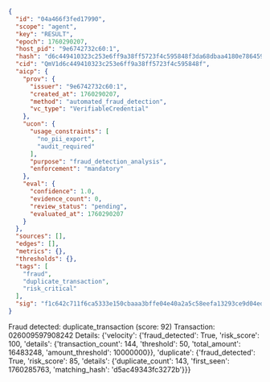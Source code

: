 ```json
{
  "id": "04a466f3fed17990",
  "scope": "agent",
  "key": "RESULT",
  "epoch": 1760290207,
  "host_pid": "9e6742732c60:1",
  "hash": "d6c449410323c253e6ff9a38ff5723f4c595848f3da68dbaa4180e786459f710",
  "cid": "QmV1d6c449410323c253e6ff9a38ff5723f4c595848f",
  "aicp": {
    "prov": {
      "issuer": "9e6742732c60:1",
      "created_at": 1760290207,
      "method": "automated_fraud_detection",
      "vc_type": "VerifiableCredential"
    },
    "ucon": {
      "usage_constraints": [
        "no_pii_export",
        "audit_required"
      ],
      "purpose": "fraud_detection_analysis",
      "enforcement": "mandatory"
    },
    "eval": {
      "confidence": 1.0,
      "evidence_count": 0,
      "review_status": "pending",
      "evaluated_at": 1760290207
    }
  },
  "sources": [],
  "edges": [],
  "metrics": {},
  "thresholds": {},
  "tags": [
    "fraud",
    "duplicate_transaction",
    "risk_critical"
  ],
  "sig": "f1c642c711f6ca5333e150cbaaa3bffe04e40a2a5c58eefa13293ce9d04edeb4"
}
```

Fraud detected: duplicate_transaction (score: 92)
Transaction: 026009597908242
Details: {'velocity': {'fraud_detected': True, 'risk_score': 100, 'details': {'transaction_count': 144, 'threshold': 50, 'total_amount': 16483248, 'amount_threshold': 10000000}}, 'duplicate': {'fraud_detected': True, 'risk_score': 85, 'details': {'duplicate_count': 143, 'first_seen': 1760285763, 'matching_hash': 'd5ac49343fc3272b'}}}